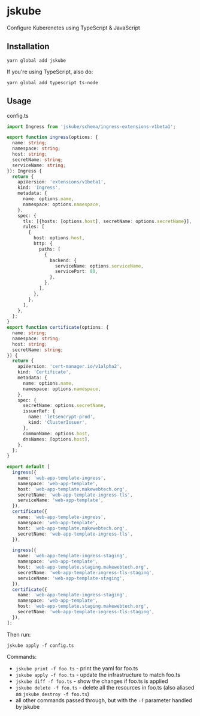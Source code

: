 # jskube

Configure Kuberenetes using TypeScript & JavaScript

## Installation

```
yarn global add jskube
```

If you're using TypeScript, also do:

```
yarn global add typescript ts-node
```

## Usage

config.ts

```ts
import Ingress from 'jskube/schema/ingress-extensions-v1beta1';

export function ingress(options: {
  name: string;
  namespace: string;
  host: string;
  secretName: string;
  serviceName: string;
}): Ingress {
  return {
    apiVersion: 'extensions/v1beta1',
    kind: 'Ingress',
    metadata: {
      name: options.name,
      namespace: options.namespace,
    },
    spec: {
      tls: [{hosts: [options.host], secretName: options.secretName}],
      rules: [
        {
          host: options.host,
          http: {
            paths: [
              {
                backend: {
                  serviceName: options.serviceName,
                  servicePort: 80,
                },
              },
            ],
          },
        },
      ],
    },
  };
}
export function certificate(options: {
  name: string;
  namespace: string;
  host: string;
  secretName: string;
}) {
  return {
    apiVersion: 'cert-manager.io/v1alpha2',
    kind: 'Certificate',
    metadata: {
      name: options.name,
      namespace: options.namespace,
    },
    spec: {
      secretName: options.secretName,
      issuerRef: {
        name: 'letsencrypt-prod',
        kind: 'ClusterIssuer',
      },
      commonName: options.host,
      dnsNames: [options.host],
    },
  };
}

export default [
  ingress({
    name: 'web-app-template-ingress',
    namespace: 'web-app-template',
    host: 'web-app-template.makewebtech.org',
    secretName: 'web-app-template-ingress-tls',
    serviceName: 'web-app-template',
  }),
  certificate({
    name: 'web-app-template-ingress',
    namespace: 'web-app-template',
    host: 'web-app-template.makewebtech.org',
    secretName: 'web-app-template-ingress-tls',
  }),

  ingress({
    name: 'web-app-template-ingress-staging',
    namespace: 'web-app-template',
    host: 'web-app-template.staging.makewebtech.org',
    secretName: 'web-app-template-ingress-tls-staging',
    serviceName: 'web-app-template-staging',
  }),
  certificate({
    name: 'web-app-template-ingress-staging',
    namespace: 'web-app-template',
    host: 'web-app-template.staging.makewebtech.org',
    secretName: 'web-app-template-ingress-tls-staging',
  }),
];
```

Then run:

```
jskube apply -f config.ts
```

Commands:

- `jskube print -f foo.ts` - print the yaml for foo.ts
- `jskube apply -f foo.ts` - update the infrastructure to match foo.ts
- `jskube diff -f foo.ts` - show the changes if foo.ts is applied
- `jskube delete -f foo.ts` - delete all the resources in foo.ts (also aliased as `jskube destroy -f foo.ts`)
- all other commands passed through, but with the `-f` parameter handled by jskube
